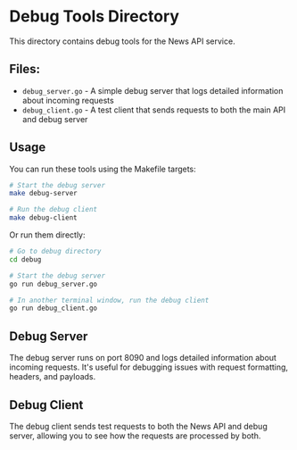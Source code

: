 # Debug Tools Directory

This directory contains debug tools for the News API service.

## Files:

- `debug_server.go` - A simple debug server that logs detailed information about incoming requests
- `debug_client.go` - A test client that sends requests to both the main API and debug server

## Usage

You can run these tools using the Makefile targets:

```bash
# Start the debug server
make debug-server

# Run the debug client
make debug-client
```

Or run them directly:

```bash
# Go to debug directory
cd debug

# Start the debug server
go run debug_server.go

# In another terminal window, run the debug client
go run debug_client.go
```

## Debug Server

The debug server runs on port 8090 and logs detailed information about incoming requests. It's useful for debugging issues with request formatting, headers, and payloads.

## Debug Client

The debug client sends test requests to both the News API and debug server, allowing you to see how the requests are processed by both.
